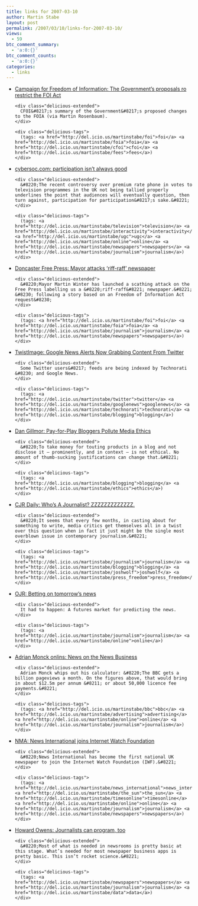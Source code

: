 ```yaml
---
title: links for 2007-03-10
author: Martin Stabe
layout: post
permalink: /2007/03/10/links-for-2007-03-10/
views:
  - 59
btc_comment_summary:
  - 'a:0:{}'
btc_comment_counts:
  - 'a:0:{}'
categories:
  - links
---
```

<ul class="delicious">
  <li>
    <div class="delicious-link">
      <a href="http://www.cfoi.org.uk/feesproposals.html">Campaign for Freedom of Information: The Government&#8217;s proposals ro restrict the FOI Act</a>
    </div>
    
    <div class="delicious-extended">
      CFOI&#8217;s summary of the Government&#8217;s proposed changes to the FOIA (via Martin Rosenbaum).
    </div>
    
    <div class="delicious-tags">
      (tags: <a href="http://del.icio.us/martinstabe/foi">foi</a> <a href="http://del.icio.us/martinstabe/foia">foia</a> <a href="http://del.icio.us/martinstabe/cfoi">cfoi</a> <a href="http://del.icio.us/martinstabe/fees">fees</a>)
    </div>
  </li>
  
  <li>
    <div class="delicious-link">
      <a href="http://www.cybersoc.com/2007/03/participation_i.html">cybersoc.com: participation isn&#8217;t always good</a>
    </div>
    
    <div class="delicious-extended">
      &#8220;The recent controversy over premium rate phone in votes to television programmes in the UK not being tallied properly underlines the point that audiences will eventually question, then turn against, participation for participation&#8217;s sake.&#8221;
    </div>
    
    <div class="delicious-tags">
      (tags: <a href="http://del.icio.us/martinstabe/television">television</a> <a href="http://del.icio.us/martinstabe/interactivity">interactivity</a> <a href="http://del.icio.us/martinstabe/ugc">ugc</a> <a href="http://del.icio.us/martinstabe/online">online</a> <a href="http://del.icio.us/martinstabe/newspapers">newspapers</a> <a href="http://del.icio.us/martinstabe/journalism">journalism</a>)
    </div>
  </li>
  
  <li>
    <div class="delicious-link">
      <a href="http://www.doncastertoday.co.uk/ViewArticle2.aspx?SectionID=786&#038;ArticleID=2112028">Doncaster Free Press: Mayor attacks &#8216;riff-raff&#8217; newspaper</a>
    </div>
    
    <div class="delicious-extended">
      &#8220;Mayor Martin Winter has launched a scathing attack on the Free Press labelling us a &#8220;riff-raff&#8221; newspaper.&#8221; &#8230; following a story based on an Freedom of Information Act request&#8230;
    </div>
    
    <div class="delicious-tags">
      (tags: <a href="http://del.icio.us/martinstabe/foi">foi</a> <a href="http://del.icio.us/martinstabe/foia">foia</a> <a href="http://del.icio.us/martinstabe/journalism">journalism</a> <a href="http://del.icio.us/martinstabe/newspapers">newspapers</a>)
    </div>
  </li>
  
  <li>
    <div class="delicious-link">
      <a href="http://www.twistimage.com/blog/archives/000894.html">TwistImage: Google News Alerts Now Grabbing Content From Twitter</a>
    </div>
    
    <div class="delicious-extended">
      Some Twitter users&#8217; feeds are being indexed by Technorati &#8230; and Google News.
    </div>
    
    <div class="delicious-tags">
      (tags: <a href="http://del.icio.us/martinstabe/twitter">twitter</a> <a href="http://del.icio.us/martinstabe/googlenews">googlenews</a> <a href="http://del.icio.us/martinstabe/technorati">technorati</a> <a href="http://del.icio.us/martinstabe/blogging">blogging</a>)
    </div>
  </li>
  
  <li>
    <div class="delicious-link">
      <a href="http://citmedia.org/blog/2007/03/09/pay-for-play-bloggers-pollute-media-ethics/">Dan Gillmor: Pay-for-Play Bloggers Pollute Media Ethics</a>
    </div>
    
    <div class="delicious-extended">
      &#8220;To take money for touting products in a blog and not disclose it — prominently, and in context — is not ethical. No amount of thumb-sucking justifications can change that.&#8221;
    </div>
    
    <div class="delicious-tags">
      (tags: <a href="http://del.icio.us/martinstabe/blogging">blogging</a> <a href="http://del.icio.us/martinstabe/ethics">ethics</a>)
    </div>
  </li>
  
  <li>
    <div class="delicious-link">
      <a href="http://www.cjrdaily.org/behind_the_news/whos_a_journalist_zzzzzzzzzzzz.php">CJR Daily: Who&#8217;s A Journalist? ZZZZZZZZZZZZZ.</a>
    </div>
    
    <div class="delicious-extended">
      &#8220;It seems that every few months, in casting about for something to write, media critics get themselves all in a twist over this question when in fact it just might be the single most overblown issue in contemporary journalism.&#8221;
    </div>
    
    <div class="delicious-tags">
      (tags: <a href="http://del.icio.us/martinstabe/journalism">journalism</a> <a href="http://del.icio.us/martinstabe/blogging">blogging</a> <a href="http://del.icio.us/martinstabe/joshwolf">joshwolf</a> <a href="http://del.icio.us/martinstabe/press_freedom">press_freedom</a>)
    </div>
  </li>
  
  <li>
    <div class="delicious-link">
      <a href="http://www.ojr.org/ojr/stories/Paranada070301/">OJR: Betting on tomorrow&#8217;s news</a>
    </div>
    
    <div class="delicious-extended">
      It had to happen: A futures market for predicting the news.
    </div>
    
    <div class="delicious-tags">
      (tags: <a href="http://del.icio.us/martinstabe/journalism">journalism</a> <a href="http://del.icio.us/martinstabe/online">online</a>)
    </div>
  </li>
  
  <li>
    <div class="delicious-link">
      <a href="http://adrianmonck.blogspot.com/2007/03/online-news-and-advertising.html">Adrian Monck onlins: News on the News Business</a>
    </div>
    
    <div class="delicious-extended">
      Adrian Monck whips out his calculator: &#8220;The BBC gets a billion pageviews a month. On the figures above, that would bring in about $12.5m per annum &#8211; or about 50,000 licence fee payments.&#8221;
    </div>
    
    <div class="delicious-tags">
      (tags: <a href="http://del.icio.us/martinstabe/bbc">bbc</a> <a href="http://del.icio.us/martinstabe/advertising">advertising</a> <a href="http://del.icio.us/martinstabe/online">online</a> <a href="http://del.icio.us/martinstabe/journalism">journalism</a>)
    </div>
  </li>
  
  <li>
    <div class="delicious-link">
      <a href="http://www.nma.co.uk/Articles/32235/News+International+joins+Internet+Watch+Foundation.html">NMA: News International joins Internet Watch Foundation</a>
    </div>
    
    <div class="delicious-extended">
      &#8220;News International has become the first national UK newspaper to join the Internet Watch Foundation (IWF).&#8221;
    </div>
    
    <div class="delicious-tags">
      (tags: <a href="http://del.icio.us/martinstabe/news_international">news_international</a> <a href="http://del.icio.us/martinstabe/the_sun">the_sun</a> <a href="http://del.icio.us/martinstabe/timesonline">timesonline</a> <a href="http://del.icio.us/martinstabe/online">online</a> <a href="http://del.icio.us/martinstabe/journalism">journalism</a> <a href="http://del.icio.us/martinstabe/newspapers">newspapers</a>)
    </div>
  </li>
  
  <li>
    <div class="delicious-link">
      <a href="http://www.howardowens.com/2007/journalists-can-program-too/">Howard Owens: Journalists can program, too</a>
    </div>
    
    <div class="delicious-extended">
      &#8220;Most of what is needed in newsrooms is pretty basic at this stage. What’s needed for most newspaper business apps is pretty basic. This isn’t rocket science.&#8221;
    </div>
    
    <div class="delicious-tags">
      (tags: <a href="http://del.icio.us/martinstabe/newspapers">newspapers</a> <a href="http://del.icio.us/martinstabe/journalism">journalism</a> <a href="http://del.icio.us/martinstabe/data">data</a>)
    </div>
  </li>
</ul>